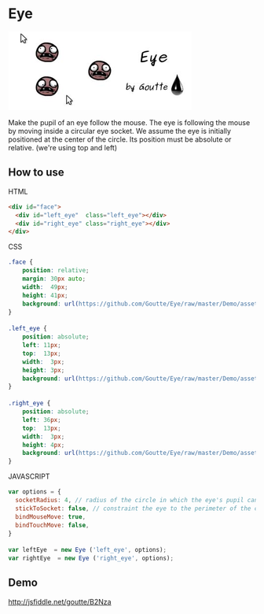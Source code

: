 Eye
===

![Logo](http://github.com/Goutte/Eye/raw/master/Docs/Eye.jpg)


Make the pupil of an eye follow the mouse.
The eye is following the mouse by moving inside a circular eye socket.
We assume the eye is initially positioned at the center of the circle.
Its position must be absolute or relative. (we're using top and left)



How to use
----------

HTML

``` html
<div id="face">
  <div id="left_eye"  class="left_eye"></div>
  <div id="right_eye" class="right_eye"></div>
</div>
```


CSS

``` css
.face {
    position: relative;
    margin: 30px auto;
    width:  49px;
    height: 41px;
    background: url(https://github.com/Goutte/Eye/raw/master/Demo/assets/img/head.png) no-repeat;
}

.left_eye {
    position: absolute;
    left: 11px;
    top:  13px;
    width:  3px;
    height: 3px;
    background: url(https://github.com/Goutte/Eye/raw/master/Demo/assets/img/leftPupil.png) no-repeat;
}

.right_eye {
    position: absolute;
    left: 36px;
    top:  13px;
    width:  3px;
    height: 4px;
    background: url(https://github.com/Goutte/Eye/raw/master/Demo/assets/img/rightPupil.png) no-repeat;
}
```


JAVASCRIPT

``` javascript
var options = {
  socketRadius: 4, // radius of the circle in which the eye's pupil can move
  stickToSocket: false, // constraint the eye to the perimeter of the circle
  bindMouseMove: true,
  bindTouchMove: false,
}

var leftEye  = new Eye ('left_eye', options);
var rightEye  = new Eye ('right_eye', options);
```



Demo
----

http://jsfiddle.net/goutte/B2Nza


